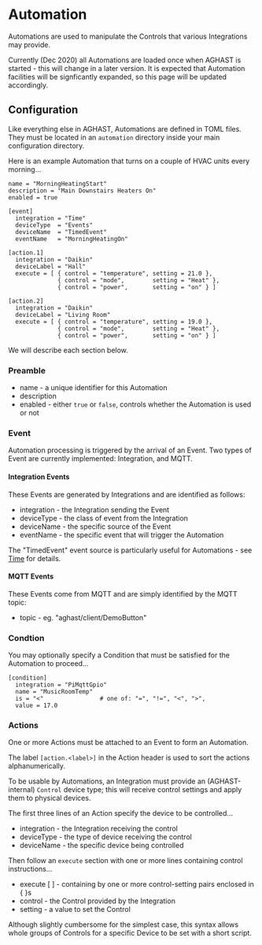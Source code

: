 # Automation

Automations are used to manipulate the Controls that various Integrations may provide.

Currently (Dec 2020) all Automations are loaded once when AGHAST is started - this will change in a later version.  It is expected that Automation facilities will be signficantly expanded, so this page will be updated accordingly.

## Configuration

Like everything else in AGHAST, Automations are defined in TOML files.
They must be located in an `automation` directory inside your main configuration directory.

Here is an example Automation that turns on a couple of HVAC units every morning...
```
name = "MorningHeatingStart"
description = "Main Downstairs Heaters On"
enabled = true

[event]
  integration = "Time"
  deviceType  = "Events"
  deviceName  = "TimedEvent"
  eventName   = "MorningHeatingOn"

[action.1]
  integration = "Daikin"
  deviceLabel = "Hall"
  execute = [ { control = "temperature", setting = 21.0 },
              { control = "mode",        setting = "Heat" },
              { control = "power",       setting = "on" } ]

[action.2]
  integration = "Daikin"
  deviceLabel = "Living Room"
  execute = [ { control = "temperature", setting = 19.0 },
              { control = "mode",        setting = "Heat" },
              { control = "power",       setting = "on" } ]  
```
We will describe each section below.

### Preamble
 * name - a unique identifier for this Automation
 * description
 * enabled - either `true` or `false`, controls whether the Automation is used or not

### Event
Automation processing is triggered by the arrival of an Event.  Two types of Event are currently implemented: Integration, and MQTT.

#### Integration Events
These Events are generated by Integrations and are identified as follows:
 * integration - the Integration sending the Event
 * deviceType - the class of event from the Integration
 * deviceName - the specific source of the Event
 * eventName - the specific event that will trigger the Automation

The "TimedEvent" event source is particularly useful for Automations - see [Time](../integrations/time/time.go) for details.

#### MQTT Events
These Events come from MQTT and are simply identified by the MQTT topic:
 * topic - eg. "aghast/client/DemoButton"


### Condtion
You may optionally specify a Condition that must be satisfied for the Automation to proceed...
```
[condition]
  integration = "PiMqttGpio"
  name = "MusicRoomTemp"
  is = "<"                # one of: "=", "!=", "<", ">", 
  value = 17.0
```

### Actions
One or more Actions must be attached to an Event to form an Automation.

The label `[action.<label>]` in the Action header is used to sort the actions alphanumerically.

To be usable by Automations, an Integration must provide an (AGHAST-internal) `Control` device type; this will receive control settings and apply them to physical devices.

The first three lines of an Action specify the device to be controlled...
 * integration - the Integration receiving the control
 * deviceType - the type of device receiving the control
 * deviceName - the specific device being controlled

Then follow an `execute` section with one or more lines containing control instructions...
 * execute [ ] - containing by one or more control-setting pairs enclosed in { }s
 * control - the Control provided by the Integration
 * setting - a value to set the Control

Although slightly cumbersome for the simplest case, this syntax allows whole groups of Controls for a specific Device to be set with a short script.
